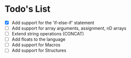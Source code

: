 # Todo's List

- [x] Add support for the 'if-else-if' statement
- [ ] Add support for array arguments, assignment, nD arrays
- [ ] Extend string operations (CONCAT)
- [ ] Add floats to the language
- [ ] Add support for Macros
- [ ] Add support for Structures